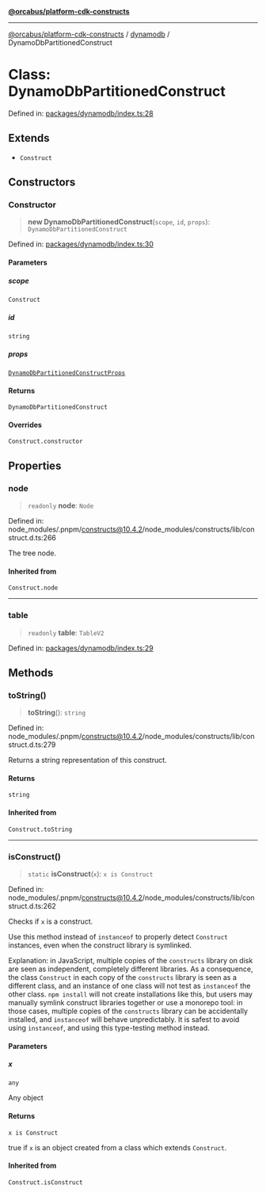 [**@orcabus/platform-cdk-constructs**](../../../../README.md)

***

[@orcabus/platform-cdk-constructs](../../../../README.md) / [dynamodb](../README.md) / DynamoDbPartitionedConstruct

# Class: DynamoDbPartitionedConstruct

Defined in: [packages/dynamodb/index.ts:28](https://github.com/OrcaBus/platform-cdk-constructs/blob/eb710b2f105d22a64c8abea3b2245773c2378377/packages/dynamodb/index.ts#L28)

## Extends

- `Construct`

## Constructors

### Constructor

> **new DynamoDbPartitionedConstruct**(`scope`, `id`, `props`): `DynamoDbPartitionedConstruct`

Defined in: [packages/dynamodb/index.ts:30](https://github.com/OrcaBus/platform-cdk-constructs/blob/eb710b2f105d22a64c8abea3b2245773c2378377/packages/dynamodb/index.ts#L30)

#### Parameters

##### scope

`Construct`

##### id

`string`

##### props

[`DynamoDbPartitionedConstructProps`](../interfaces/DynamoDbPartitionedConstructProps.md)

#### Returns

`DynamoDbPartitionedConstruct`

#### Overrides

`Construct.constructor`

## Properties

### node

> `readonly` **node**: `Node`

Defined in: node\_modules/.pnpm/constructs@10.4.2/node\_modules/constructs/lib/construct.d.ts:266

The tree node.

#### Inherited from

`Construct.node`

***

### table

> `readonly` **table**: `TableV2`

Defined in: [packages/dynamodb/index.ts:29](https://github.com/OrcaBus/platform-cdk-constructs/blob/eb710b2f105d22a64c8abea3b2245773c2378377/packages/dynamodb/index.ts#L29)

## Methods

### toString()

> **toString**(): `string`

Defined in: node\_modules/.pnpm/constructs@10.4.2/node\_modules/constructs/lib/construct.d.ts:279

Returns a string representation of this construct.

#### Returns

`string`

#### Inherited from

`Construct.toString`

***

### isConstruct()

> `static` **isConstruct**(`x`): `x is Construct`

Defined in: node\_modules/.pnpm/constructs@10.4.2/node\_modules/constructs/lib/construct.d.ts:262

Checks if `x` is a construct.

Use this method instead of `instanceof` to properly detect `Construct`
instances, even when the construct library is symlinked.

Explanation: in JavaScript, multiple copies of the `constructs` library on
disk are seen as independent, completely different libraries. As a
consequence, the class `Construct` in each copy of the `constructs` library
is seen as a different class, and an instance of one class will not test as
`instanceof` the other class. `npm install` will not create installations
like this, but users may manually symlink construct libraries together or
use a monorepo tool: in those cases, multiple copies of the `constructs`
library can be accidentally installed, and `instanceof` will behave
unpredictably. It is safest to avoid using `instanceof`, and using
this type-testing method instead.

#### Parameters

##### x

`any`

Any object

#### Returns

`x is Construct`

true if `x` is an object created from a class which extends `Construct`.

#### Inherited from

`Construct.isConstruct`
